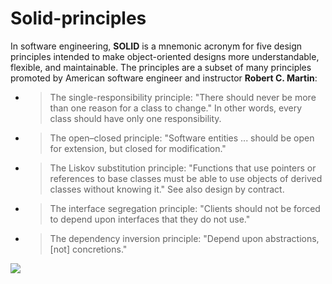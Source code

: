 # Solid-principles

In software engineering, <b>SOLID</b> is a mnemonic acronym for five design principles intended to make object-oriented designs more understandable, flexible, and maintainable. The principles are a subset of many principles promoted by American software engineer and instructor <b>Robert C. Martin</b>:

- >The single-responsibility principle: "There should never be more than one reason for a class to change." In other words, every class should have only one responsibility.
- >The open–closed principle: "Software entities ... should be open for extension, but closed for modification."
- >The Liskov substitution principle: "Functions that use pointers or references to base classes must be able to use objects of derived classes without knowing it." See also design by contract.
- >The interface segregation principle: "Clients should not be forced to depend upon interfaces that they do not use."
- >The dependency inversion principle: "Depend upon abstractions, [not] concretions."

 ![](https://www.brahmatechnolab.com/wp-content/uploads/2022/03/1_OzwARbvHUg1RlZ7LYyLCrg.png)
